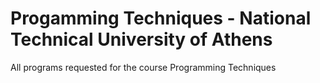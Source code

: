 # Progamming Techniques - National Technical University of Athens
All programs requested for the course Programming Techniques
